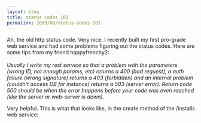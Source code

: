 ```yaml
---
layout: blog
title: status codes 101
permalink: 2009/06/status-codes-101
---
```


<p>Ah, the old http status code. Very nice. I recently built my first pro-grade web service and had some problems figuring out the status codes. Here are some tips from my friend happyfrenchy2:<br />
<i><br />
Usually I write my rest service so that a problem with the parameters (wrong ID, not enough params, etc) returns a 400 (bad request), a auth failure (wrong signature) returns a 403 (forbidden) and an internal problem (couldn't access DB for instance) returns a 503 (server error). Return code 500 should be when the error happens before your code was even reached (like the server or web-server is down).</i></p>
<p>Very helpful. This is what that looks like, in the create method of the /installs web service:</p>

<script src="https://gist.github.com/860812.js?file=web_service_sample.rb"></script>
